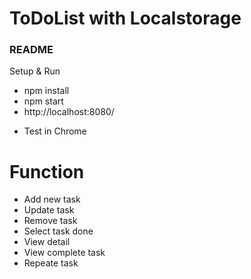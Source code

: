 # ToDoList with Localstorage
### README ###

Setup & Run
- npm install
- npm start
- http://localhost:8080/

* Test in Chrome

# Function
- Add new task
- Update task
- Remove task
- Select task done
- View detail
- View complete task
- Repeate task
